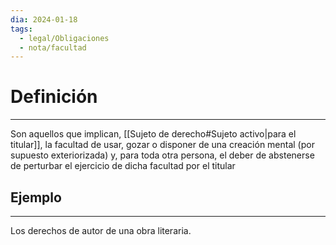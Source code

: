 ```yaml
---
dia: 2024-01-18
tags:
  - legal/Obligaciones
  - nota/facultad
---
```

# Definición
---
Son aquellos que implican, [[Sujeto de derecho#Sujeto activo|para el titular]], la facultad de usar, gozar o disponer de una creación mental (por supuesto exteriorizada) y, para toda otra persona, el deber de abstenerse de perturbar el ejercicio de dicha facultad por el titular

## Ejemplo
---
Los derechos de autor de una obra literaria.